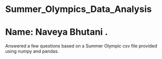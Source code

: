 # Summer_Olympics_Data_Analysis
# Name: Naveya Bhutani    . 
Answered a few questions based on a Summer Olympic csv file provided using numpy and pandas.
